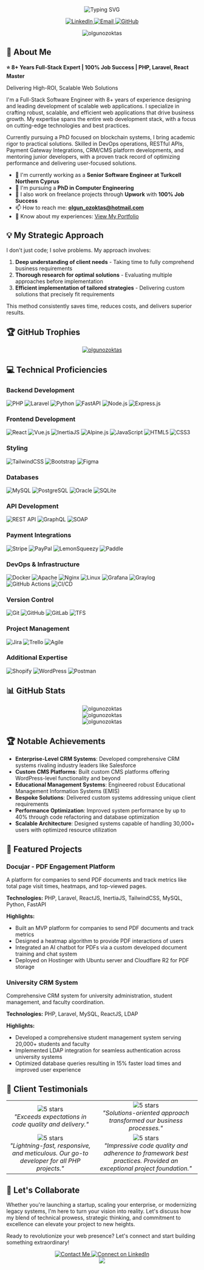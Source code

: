 <div align="center">
  <img src="https://readme-typing-svg.herokuapp.com?font=Fira+Code&weight=600&size=30&pause=1000&color=1E40AF&center=true&vCenter=true&random=false&width=600&height=100&lines=Hi+%F0%9F%91%8B%2C+I'm+Olgun+%C3%96zokta%C5%9F;8%2B+Years+Full-Stack+Expert;PHP+%7C+Laravel+%7C+React+Master;100%25+Job+Success+Rate" alt="Typing SVG" />
</div>
<p align="center">
  <a href="https://linkedin.com/in/olgunozoktas" target="_blank">
    <img src="https://img.shields.io/badge/LinkedIn-0077B5?style=for-the-badge&logo=linkedin&logoColor=white" alt="LinkedIn"/>
  </a>
  <a href="mailto:olgun_ozoktas@hotmail.com">
    <img src="https://img.shields.io/badge/Email-D14836?style=for-the-badge&logo=gmail&logoColor=white" alt="Email"/>
  </a>
  <a href="https://github.com/olgunozoktas" target="_blank">
    <img src="https://img.shields.io/badge/GitHub-100000?style=for-the-badge&logo=github&logoColor=white" alt="GitHub"/>
  </a>
</p>

<p align="center">
  <img src="https://komarev.com/ghpvc/?username=olgunozoktas&label=Profile%20views&color=1e40af&style=flat" alt="olgunozoktas" />
</p>

## 🚀 About Me

**⭐ 8+ Years Full-Stack Expert | 100% Job Success | PHP, Laravel, React Master**

Delivering High-ROI, Scalable Web Solutions

I'm a Full-Stack Software Engineer with 8+ years of experience designing and leading development of scalable web applications. I specialize in crafting robust, scalable, and efficient web applications that drive business growth. My expertise spans the entire web development stack, with a focus on cutting-edge technologies and best practices.

Currently pursuing a PhD focused on blockchain systems, I bring academic rigor to practical solutions. Skilled in DevOps operations, RESTful APIs, Payment Gateway Integrations, CRM/CMS platform developments, and mentoring junior developers, with a proven track record of optimizing performance and delivering user-focused solutions.

- 🔭 I'm currently working as a **Senior Software Engineer at Turkcell Northern Cyprus**
- 🌱 I'm pursuing a **PhD in Computer Engineering**
- 💼 I also work on freelance projects through **Upwork** with **100% Job Success**
- 📫 How to reach me: **olgun_ozoktas@hotmail.com**
- 📄 Know about my experiences: [View My Portfolio](https://olgunozoktas.com)

## 💡 My Strategic Approach

I don't just code; I solve problems. My approach involves:

1. **Deep understanding of client needs** - Taking time to fully comprehend business requirements
2. **Thorough research for optimal solutions** - Evaluating multiple approaches before implementation
3. **Efficient implementation of tailored strategies** - Delivering custom solutions that precisely fit requirements

This method consistently saves time, reduces costs, and delivers superior results.

## 🏆 GitHub Trophies
<p align="center">
  <a href="https://github.com/ryo-ma/github-profile-trophy">
    <img src="https://github-profile-trophy.vercel.app/?username=olgunozoktas&theme=algolia&column=4&margin-w=15&margin-h=15" alt="olgunozoktas" />
  </a>
</p>

## 💻 Technical Proficiencies

### Backend Development
![PHP](https://img.shields.io/badge/PHP-777BB4?style=for-the-badge&logo=php&logoColor=white)
![Laravel](https://img.shields.io/badge/Laravel-FF2D20?style=for-the-badge&logo=laravel&logoColor=white)
![Python](https://img.shields.io/badge/Python-3776AB?style=for-the-badge&logo=python&logoColor=white)
![FastAPI](https://img.shields.io/badge/FastAPI-009688?style=for-the-badge&logo=fastapi&logoColor=white)
![Node.js](https://img.shields.io/badge/Node.js-339933?style=for-the-badge&logo=nodedotjs&logoColor=white)
![Express.js](https://img.shields.io/badge/Express.js-000000?style=for-the-badge&logo=express&logoColor=white)

### Frontend Development
![React](https://img.shields.io/badge/React-20232A?style=for-the-badge&logo=react&logoColor=61DAFB)
![Vue.js](https://img.shields.io/badge/Vue.js-35495E?style=for-the-badge&logo=vuedotjs&logoColor=4FC08D)
![InertiaJS](https://img.shields.io/badge/Inertia.js-8F5BFD?style=for-the-badge&logo=inertia&logoColor=white)
![Alpine.js](https://img.shields.io/badge/Alpine.js-8BC0D0?style=for-the-badge&logo=alpine.js&logoColor=black)
![JavaScript](https://img.shields.io/badge/JavaScript-F7DF1E?style=for-the-badge&logo=javascript&logoColor=black)
![HTML5](https://img.shields.io/badge/HTML5-E34F26?style=for-the-badge&logo=html5&logoColor=white)
![CSS3](https://img.shields.io/badge/CSS3-1572B6?style=for-the-badge&logo=css3&logoColor=white)

### Styling
![TailwindCSS](https://img.shields.io/badge/Tailwind_CSS-38B2AC?style=for-the-badge&logo=tailwind-css&logoColor=white)
![Bootstrap](https://img.shields.io/badge/Bootstrap-563D7C?style=for-the-badge&logo=bootstrap&logoColor=white)
![Figma](https://img.shields.io/badge/Figma-F24E1E?style=for-the-badge&logo=figma&logoColor=white)

### Databases
![MySQL](https://img.shields.io/badge/MySQL-005C84?style=for-the-badge&logo=mysql&logoColor=white)
![PostgreSQL](https://img.shields.io/badge/PostgreSQL-316192?style=for-the-badge&logo=postgresql&logoColor=white)
![Oracle](https://img.shields.io/badge/Oracle-F80000?style=for-the-badge&logo=oracle&logoColor=white)
![SQLite](https://img.shields.io/badge/SQLite-07405E?style=for-the-badge&logo=sqlite&logoColor=white)

### API Development
![REST API](https://img.shields.io/badge/REST_API-02569B?style=for-the-badge&logo=rest&logoColor=white)
![GraphQL](https://img.shields.io/badge/GraphQL-E10098?style=for-the-badge&logo=graphql&logoColor=white)
![SOAP](https://img.shields.io/badge/SOAP-5A29E4?style=for-the-badge&logo=soap&logoColor=white)

### Payment Integrations
![Stripe](https://img.shields.io/badge/Stripe-626CD9?style=for-the-badge&logo=Stripe&logoColor=white)
![PayPal](https://img.shields.io/badge/PayPal-00457C?style=for-the-badge&logo=paypal&logoColor=white)
![LemonSqueezy](https://img.shields.io/badge/LemonSqueezy-FFC107?style=for-the-badge&logo=lemonsqueezy&logoColor=black)
![Paddle](https://img.shields.io/badge/Paddle-0C66FF?style=for-the-badge&logo=paddle&logoColor=white)

### DevOps & Infrastructure
![Docker](https://img.shields.io/badge/Docker-2CA5E0?style=for-the-badge&logo=docker&logoColor=white)
![Apache](https://img.shields.io/badge/Apache-D22128?style=for-the-badge&logo=Apache&logoColor=white)
![Nginx](https://img.shields.io/badge/Nginx-009639?style=for-the-badge&logo=nginx&logoColor=white)
![Linux](https://img.shields.io/badge/Linux-FCC624?style=for-the-badge&logo=linux&logoColor=black)
![Grafana](https://img.shields.io/badge/Grafana-F2F4F9?style=for-the-badge&logo=grafana&logoColor=orange&labelColor=F2F4F9)
![Graylog](https://img.shields.io/badge/Graylog-FF3633?style=for-the-badge&logo=graylog&logoColor=white)
![GitHub Actions](https://img.shields.io/badge/GitHub_Actions-2088FF?style=for-the-badge&logo=github-actions&logoColor=white)
![CI/CD](https://img.shields.io/badge/CI/CD-4A154B?style=for-the-badge&logo=jenkins&logoColor=white)

### Version Control
![Git](https://img.shields.io/badge/GIT-E44C30?style=for-the-badge&logo=git&logoColor=white)
![GitHub](https://img.shields.io/badge/GitHub-100000?style=for-the-badge&logo=github&logoColor=white)
![GitLab](https://img.shields.io/badge/GitLab-330F63?style=for-the-badge&logo=gitlab&logoColor=white)
![TFS](https://img.shields.io/badge/TFS-0078D7?style=for-the-badge&logo=azure-devops&logoColor=white)

### Project Management
![Jira](https://img.shields.io/badge/Jira-0052CC?style=for-the-badge&logo=Jira&logoColor=white)
![Trello](https://img.shields.io/badge/Trello-0052CC?style=for-the-badge&logo=trello&logoColor=white)
![Agile](https://img.shields.io/badge/Agile-47A248?style=for-the-badge&logo=agile&logoColor=white)

### Additional Expertise
![Shopify](https://img.shields.io/badge/Shopify-7AB55C?style=for-the-badge&logo=shopify&logoColor=white)
![WordPress](https://img.shields.io/badge/WordPress-21759B?style=for-the-badge&logo=wordpress&logoColor=white)
![Postman](https://img.shields.io/badge/Postman-FF6C37?style=for-the-badge&logo=Postman&logoColor=white)

## 📊 GitHub Stats

<div align="center">
  <img src="https://github-readme-stats.vercel.app/api/top-langs?username=olgunozoktas&show_icons=true&locale=en&layout=compact&theme=algolia" alt="olgunozoktas" />
</div>

<div align="center">
  <img src="https://github-readme-stats.vercel.app/api?username=olgunozoktas&show_icons=true&locale=en&theme=algolia" alt="olgunozoktas" />
</div>

<div align="center">
  <img src="https://github-readme-streak-stats.herokuapp.com/?user=olgunozoktas&theme=algolia" alt="olgunozoktas" />
</div>

## 🏆 Notable Achievements

- **Enterprise-Level CRM Systems**: Developed comprehensive CRM systems rivaling industry leaders like Salesforce
- **Custom CMS Platforms**: Built custom CMS platforms offering WordPress-level functionality and beyond
- **Educational Management Systems**: Engineered robust Educational Management Information Systems (EMIS)
- **Bespoke Solutions**: Delivered custom systems addressing unique client requirements
- **Performance Optimization**: Improved system performance by up to 40% through code refactoring and database optimization
- **Scalable Architecture**: Designed systems capable of handling 30,000+ users with optimized resource utilization

## 🚀 Featured Projects

### Docujar - PDF Engagement Platform
A platform for companies to send PDF documents and track metrics like total page visit times, heatmaps, and top-viewed pages.

**Technologies:** PHP, Laravel, ReactJS, InertiaJS, TailwindCSS, MySQL, Python, FastAPI

**Highlights:**
- Built an MVP platform for companies to send PDF documents and track metrics
- Designed a heatmap algorithm to provide PDF interactions of users
- Integrated an AI chatbot for PDFs via a custom developed document training and chat system
- Deployed on Hostinger with Ubuntu server and Cloudflare R2 for PDF storage

### University CRM System
Comprehensive CRM system for university administration, student management, and faculty coordination.

**Technologies:** PHP, Laravel, MySQL, ReactJS, LDAP

**Highlights:**
- Developed a comprehensive student management system serving 20,000+ students and faculty
- Implemented LDAP integration for seamless authentication across university systems
- Optimized database queries resulting in 15% faster load times and improved user experience

## 💬 Client Testimonials

<div align="center">
  <table>
    <tr>
      <td align="center">
        <img src="https://img.shields.io/badge/⭐⭐⭐⭐⭐-yellow?style=for-the-badge" alt="5 stars" /><br />
        <em>"Exceeds expectations in code quality and delivery."</em>
      </td>
      <td align="center">
        <img src="https://img.shields.io/badge/⭐⭐⭐⭐⭐-yellow?style=for-the-badge" alt="5 stars" /><br />
        <em>"Solutions-oriented approach transformed our business processes."</em>
      </td>
    </tr>
    <tr>
      <td align="center">
        <img src="https://img.shields.io/badge/⭐⭐⭐⭐⭐-yellow?style=for-the-badge" alt="5 stars" /><br />
        <em>"Lightning-fast, responsive, and meticulous. Our go-to developer for all PHP projects."</em>
      </td>
      <td align="center">
        <img src="https://img.shields.io/badge/⭐⭐⭐⭐⭐-yellow?style=for-the-badge" alt="5 stars" /><br />
        <em>"Impressive code quality and adherence to framework best practices. Provided an exceptional project foundation."</em>
      </td>
    </tr>
  </table>
</div>

## 🤝 Let's Collaborate

Whether you're launching a startup, scaling your enterprise, or modernizing legacy systems, I'm here to turn your vision into reality. Let's discuss how my blend of technical prowess, strategic thinking, and commitment to excellence can elevate your project to new heights.

Ready to revolutionize your web presence? Let's connect and start building something extraordinary!

<div align="center">
  <a href="mailto:olgun_ozoktas@hotmail.com">
    <img src="https://img.shields.io/badge/Contact_Me-1E40AF?style=for-the-badge&logo=gmail&logoColor=white" alt="Contact Me" />
  </a>
  <a href="https://linkedin.com/in/olgunozoktas" target="_blank">
    <img src="https://img.shields.io/badge/Connect_on_LinkedIn-0077B5?style=for-the-badge&logo=linkedin&logoColor=white" alt="Connect on LinkedIn" />
  </a>
</div>

<div align="center">
  <img src="https://capsule-render.vercel.app/api?type=waving&color=1e40af&height=120&section=footer" />
</div>

